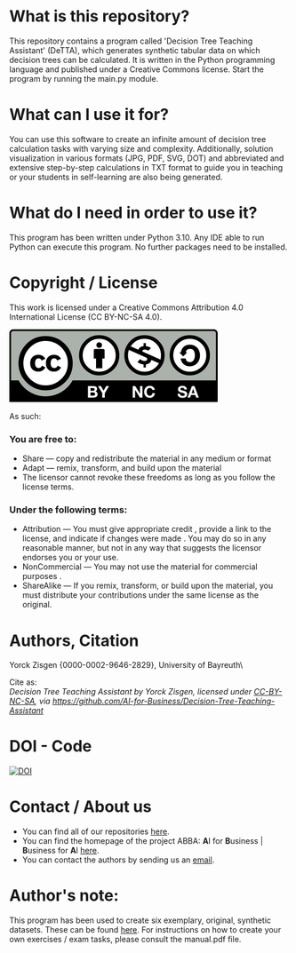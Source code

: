 # What is this repository?
This repository contains a program called 'Decision Tree Teaching Assistant' (DeTTA), which generates synthetic tabular
data on which decision trees can be calculated. It is written in the Python programming language and published under a
Creative Commons license. Start the program by running the main.py module.

# What can I use it for?
You can use this software to create an infinite amount of decision tree calculation tasks with varying size and
complexity. Additionally, solution visualization in various formats (JPG, PDF, SVG, DOT) and abbreviated and extensive
step-by-step calculations in TXT format to guide you in teaching or your students in self-learning are also being
generated.

# What do I need in order to use it?
This program has been written under Python 3.10. Any IDE able to run Python can execute this program. No further
packages need to be installed.

# Copyright / License
This work is licensed under a Creative Commons Attribution 4.0 International License (CC BY-NC-SA 4.0).

![](CC-BY-NC-SA.jpg)
 
As such:

### You are free to:
* Share — copy and redistribute the material in any medium or format
* Adapt — remix, transform, and build upon the material
* The licensor cannot revoke these freedoms as long as you follow the license terms.

### Under the following terms:
* Attribution — You must give appropriate credit , provide a link to the license, and indicate if changes were made . You may do so in any reasonable manner, but not in any way that suggests the licensor endorses you or your use.
* NonCommercial — You may not use the material for commercial purposes .
* ShareAlike — If you remix, transform, or build upon the material, you must distribute your contributions under the same license as the original.


# Authors, Citation
Yorck Zisgen {0000-0002-9646-2829}, University of Bayreuth\

Cite as:\
*Decision Tree Teaching Assistant by Yorck Zisgen, licensed under
[CC-BY-NC-SA](https://creativecommons.org/licenses/by-nc-sa/4.0/legalcode.txt),
via https://github.com/AI-for-Business/Decision-Tree-Teaching-Assistant*

# DOI - Code
[![DOI](https://zenodo.org/badge/635332106.svg)](https://zenodo.org/doi/10.5281/zenodo.10572369)

# Contact / About us
* You can find all of our repositories [here](https://github.com/orgs/AI-for-Business/repositories).
* You can find the homepage of the project ABBA: **A**I for **B**usiness | **B**usiness for **A**I
[here](https://abba-project.de/).
* You can contact the authors by sending us an [email](mailto:abba-services@fim-rc.de).

# Author's note:
This program has been used to create six exemplary, original, synthetic datasets. These can be found
[here](https://github.com/AI-for-Business/6_datasets_for_teaching_decision_tree_calculation).
For instructions on how to create your own exercises / exam tasks, please consult the manual.pdf file.